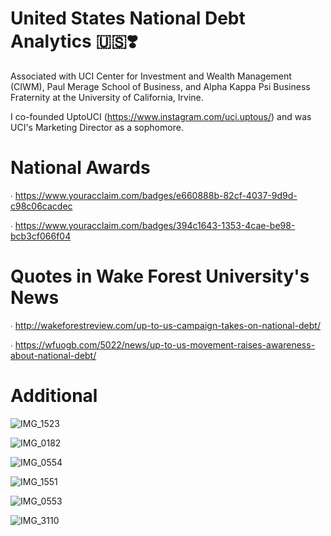 # United States National Debt Analytics 🇺🇸❣️

Associated with UCI Center for Investment and Wealth Management (CIWM), Paul Merage School of Business, and Alpha Kappa Psi Business Fraternity at the University of California, Irvine. 

I co-founded UptoUCI (https://www.instagram.com/uci.uptous/) and was UCI's Marketing Director as a sophomore.

# National Awards
∙ https://www.youracclaim.com/badges/e660888b-82cf-4037-9d9d-c98c06cacdec 

∙ https://www.youracclaim.com/badges/394c1643-1353-4cae-be98-bcb3cf066f04

# Quotes in Wake Forest University's News
∙ http://wakeforestreview.com/up-to-us-campaign-takes-on-national-debt/ 

∙ https://wfuogb.com/5022/news/up-to-us-movement-raises-awareness-about-national-debt/

# Additional

![IMG_1523](https://user-images.githubusercontent.com/19508013/113177014-efc1a500-9201-11eb-8389-9a99f8ecb9e8.jpeg)

![IMG_0182](https://user-images.githubusercontent.com/19508013/111695367-3a99f080-87f0-11eb-9b61-2ca936eb318c.jpeg)

![IMG_0554](https://user-images.githubusercontent.com/19508013/111695103-f1e23780-87ef-11eb-89b3-b47df399521b.jpeg) 

![IMG_1551](https://user-images.githubusercontent.com/19508013/113496500-1f490980-94af-11eb-893a-def9b5bbd462.jpeg)

![IMG_0553](https://user-images.githubusercontent.com/19508013/113586042-df367380-95e1-11eb-848d-afa283252724.jpeg)

![IMG_3110](https://user-images.githubusercontent.com/19508013/131008292-c7addadc-b7e0-4e91-91e6-e9d41e9b7311.jpeg)
